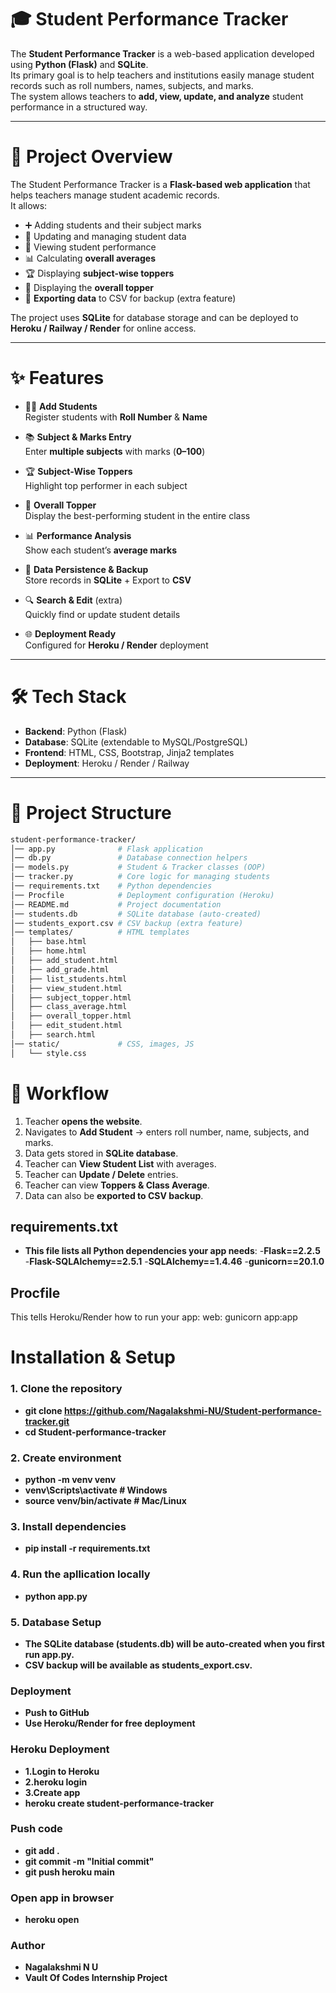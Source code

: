 # 🎓 Student Performance Tracker

The **Student Performance Tracker** is a web-based application developed using **Python (Flask)** and **SQLite**.  
Its primary goal is to help teachers and institutions easily manage student records such as roll numbers, names, subjects, and marks.  
The system allows teachers to **add, view, update, and analyze** student performance in a structured way.  

---

# 📌 Project Overview  

The Student Performance Tracker is a **Flask-based web application** that helps teachers manage student academic records.  
It allows:  
- ➕ Adding students and their subject marks  
- 📝 Updating and managing student data  
- 👀 Viewing student performance  
- 📊 Calculating **overall averages**  
- 🏆 Displaying **subject-wise toppers**  
- 🏅 Displaying the **overall topper**  
- 💾 **Exporting data** to CSV for backup (extra feature)  

The project uses **SQLite** for database storage and can be deployed to **Heroku / Railway / Render** for online access.  

---

# ✨ Features  

- 👩‍🎓 **Add Students**  
  Register students with **Roll Number** & **Name**  

- 📚 **Subject & Marks Entry**  
  Enter **multiple subjects** with marks (**0–100**)  

- 🏆 **Subject-Wise Toppers**  
  Highlight top performer in each subject  

- 🏅 **Overall Topper**  
  Display the best-performing student in the entire class  

- 📊 **Performance Analysis**  
  Show each student’s **average marks**  

- 💾 **Data Persistence & Backup**  
  Store records in **SQLite** + Export to **CSV**  

- 🔍 **Search & Edit** (extra)  
  Quickly find or update student details  

- 🌐 **Deployment Ready**  
  Configured for **Heroku / Render** deployment  

---

# 🛠 Tech Stack  

- **Backend**: Python (Flask)  
- **Database**: SQLite (extendable to MySQL/PostgreSQL)  
- **Frontend**: HTML, CSS, Bootstrap, Jinja2 templates  
- **Deployment**: Heroku / Render / Railway  

---

# 📂 Project Structure  

```bash
student-performance-tracker/
│── app.py              # Flask application
│── db.py               # Database connection helpers
│── models.py           # Student & Tracker classes (OOP)
│── tracker.py          # Core logic for managing students
│── requirements.txt    # Python dependencies
│── Procfile            # Deployment configuration (Heroku)
│── README.md           # Project documentation
│── students.db         # SQLite database (auto-created)
│── students_export.csv # CSV backup (extra feature)
│── templates/          # HTML templates
│   ├── base.html
│   ├── home.html
│   ├── add_student.html
│   ├── add_grade.html
│   ├── list_students.html
│   ├── view_student.html
│   ├── subject_topper.html
│   ├── class_average.html
│   ├── overall_topper.html
│   ├── edit_student.html
│   ├── search.html
│── static/             # CSS, images, JS
│   └── style.css
```
# 🔄 Workflow  

1. Teacher **opens the website**.  
2. Navigates to **Add Student** → enters roll number, name, subjects, and marks.  
3. Data gets stored in **SQLite database**.  
4. Teacher can **View Student List** with averages.  
5. Teacher can **Update / Delete** entries.  
6. Teacher can view **Toppers & Class Average**.  
7. Data can also be **exported to CSV backup**.  

## requirements.txt
- **This file lists all Python dependencies your app needs**:
-**Flask==2.2.5**
-**Flask-SQLAlchemy==2.5.1**
-**SQLAlchemy==1.4.46**
-**gunicorn==20.1.0**

## Procfile
This tells Heroku/Render how to run your app:
web: gunicorn app:app

# Installation & Setup  
### 1. Clone the repository  

- **git clone https://github.com/Nagalakshmi-NU/Student-performance-tracker.git**
- **cd Student-performance-tracker**


### 2. Create environment
- **python -m venv venv**
- **venv\Scripts\activate     # Windows**
- **source venv/bin/activate  # Mac/Linux**

### 3. Install dependencies
- **pip install -r requirements.txt**

### 4. Run the apllication locally
- **python app.py**

### 5. Database Setup
- **The SQLite database (students.db) will be auto-created when you first run app.py.**
- **CSV backup will be available as students_export.csv.**

### Deployment
- **Push to GitHub**
- **Use Heroku/Render for free deployment**
### Heroku Deployment
- **1.Login to Heroku**
- **2.heroku login**
- **3.Create app**
- **heroku create student-performance-tracker**
### Push code
- **git add .**
- **git commit -m "Initial commit"**
- **git push heroku main**
### Open app in browser
- **heroku open**

### Author
- **Nagalakshmi N U**
- **Vault Of Codes Internship Project**